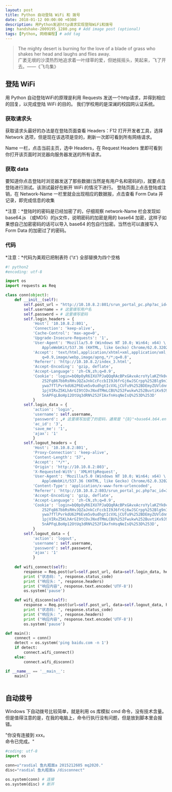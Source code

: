 ```yaml
---
layout: post
title: Python 自动登陆 WiFi 和 拨号
date: 2018-01-12 00:00:00 +0300
description: 用Python发送http请求实现登陆WiFi和拨号
img: handshake-2009195_1280.png # Add image post (optional)
tags: [Python, 网络编程] # add tag
---
```



> The mighty desert is burning for the love of a blade of grass who shakes her head and laughs and flies away. <br>
> 广袤无垠的沙漠热烈地追求着一叶绿草的爱，但她摇摇头，笑起来，飞了开去。——《飞鸟集》

## 登陆 WiFi

用 Python 自动登陆WiFi的原理是利用 Requests 发送一个http请求，并得到相应的回复，以完成登陆 WiFi 的目的。
我们学校用的是深澜的校园网认证系统。

### 获取请求头

获取请求头最好的办法是在登陆页面查看 Headers：F12 打开开发者工具，选择 Network 选项，但是现在该选项是空的，刷新一次即可看到所有网络请求。

Name 一栏，点击当前主页，选中 Headers，在 Request Headers 里即可看到你打开该页面时浏览器向服务器发送的所有请求。

### 获取 data

要知道你点击登陆时浏览器发送了那些数据(当然是有用户名和密码的)，就要点击登陆进行测试。该测试最好在断开 WiFi 的情况下进行。
登陆页面上点击登陆或注销，在 Network-Name 一栏里就会出现相应的数据报，点击查看 Form Data 并记录，即完成信息的收集

*注意：*登陆时的密码是已经加密了的，仔细观察 network-Name 栏会发现如 base64.js （或MD5）的js文件，说明密码的加密是用的 base64 加密，这样子如果想自己加密密码的话可以导入 base64 的包自行加密。当然也可以直接写入 Form Data 的加密过了的密码。

### 代码

*注意：*代码为美观已把制表符 ('\t') 全部替换为四个空格

``` python
#! python2
#encoding: utf-8

import os
import requests as Req

class conn(object):
    def __init__(self):
        self.post_url = "http://10.10.8.2:801/srun_portal_pc.php?ac_id=3&"
        self.username = # 这里填写用户名
        self.password = # 这里填写密码
        self.login_headers = {
            'Host': '10.10.8.2:801',
            'Connection': 'keep-alive',
            'Cache-Control': 'max-age=0',
            'Upgrade-Insecure-Requests': '1',
            'User-Agent': 'Mozilla/5.0 (Windows NT 10.0; Win64; x64) \
                AppleWebKit/537.36 (KHTML, like Gecko) Chrome/62.0.3202.94 Safari/537.36',
            'Accept': 'text/html,application/xhtml+xml,application/xml;\
                q=0.9,image/webp,image/apng,*/*;q=0.8',
            'Referer': 'http://10.10.8.2/index_3.html',
            'Accept-Encoding': 'gzip, deflate',
            'Accept-Language': 'zh-CN,zh;q=0.9',
            'Cookie': 'login=bQ0pOyR6IXU7PJaQQqRAcBPxGAvxAcroYylaKZYk0c%\
                252Fq867bbRsRHvJQZaJnkCcFccbII9J6frGj6wJSCrpp%252Blg9n1pbnr4\
                ywa7fTlPvrkdU62P6Evm5v0udhgtIcVXLjCUfu9%252BDEmyZUVldnmfPop6\
                1pjVIRxZ5KLhArGI9tCOvJNxdTMmLCBU%252Fwukw%252BuvtiKv9J9RYUVP\
                5nAPFqLBoHp12OtUq3dRN%252FIAxfnHsqNeIsQ%253D%253D'
            }
        self.login_data = {
            'action': 'login',
            'username': self.username,
            'password': ,# 这里填写加密了的密码，通常是 "{B}"+base64.b64.encode(password)
            'ac_id': '3',
            'save_me': '1',
            'ajax': '1'
            }
        self.logout_headers = {
            'Host': '10.10.8.2:801',
            'Proxy-Connection': 'keep-alive',
            'Content-Length': '57',
            'Accept': '*/*',
            'Origin': 'http://10.10.8.2:803',
            'X-Requested-With': 'XMLHttpRequest',
            'User-Agent': 'Mozilla/5.0 (Windows NT 10.0; Win64; x64) \
                AppleWebKit/537.36 (KHTML, like Gecko) Chrome/62.0.3202.94 Safari/537.36',
            'Content-Type': 'application/x-www-form-urlencoded',
            'Referer': 'http://10.10.8.2:803/srun_portal_pc.php?ac_id=3&',
            'Accept-Encoding': 'gzip, deflate',
            'Accept-Language': 'zh-CN,zh;q=0.9',
            'Cookie': 'login=bQ0pOyR6IXU7PJaQQqRAcBPxGAvxAcroYylaKZYk0c%\
                252Fq867bbRsRHvJQZaJnkCcFccbII9J6frGj6wJSCrpp%252Blg9n1pbnr4\
                ywa7fTlPvrkdU62P6Evm5v0udhgtIcVXLjCUfu9%252BDEmyZUVldnmfPop6\
                1pjVIRxZ5KLhArGI9tCOvJNxdTMmLCBU%252Fwukw%252BuvtiKv9J9RYUVP\
                5nAPFqLBoHp12OtUq3dRN%252FIAxfnHsqNeIsQ%253D%253D',
            }
        self.logout_data = {
            'action': 'logout',
            'username': self.username,
            'password': self.password,
            'ajax': '1'
            }
    
    def wifi_connect(self):
        response = Req.post(url=self.post_url, data=self.login_data, headers=self.login_headers)
        print ("状态码: ", response.status_code)
        print ("响应头: ", response.headers)
        print ("响应内容", response.text.encode('UTF-8'))
        os.system('pause')

    def wifi_disconn(self):
        response = Req.post(url=self.post_url, data=self.logout_data, headers=self.logout_headers)
        print ("状态码: ", response.status_code)
        print ("响应头: ", response.headers)
        print ("响应内容", response.text.encode('UTF-8'))
        os.system('pause')

def main():
    connect = conn()
    detect = os.system('ping baidu.com -n 1')
    if detect:
        connect.wifi_connect()
    else:
        connect.wifi_disconn()

if __name__ == '__main__':
    main()
    
```

## 自动拨号

Windows 下自动拨号比较简单，就是利用 os 库模拟 cmd 命令，没有技术含量。但是值得注意的是，在我的电脑上，命令行执行没有问题，但是放到脚本里会报错。

"你没有连接到 xxx。<br>
命令已完成。"

```python
#coding: utf-8
import os

conn=u"rasdial 鱼丸粗面a 2015212605 mq2020."
disc="rasdial 鱼丸粗面a /disconnect"

os.system(conn) # 连接
os.system(disc) # 断开
```